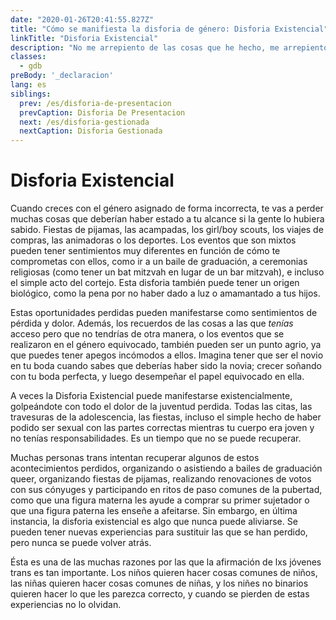 ```yaml
---
date: "2020-01-26T20:41:55.827Z"
title: "Cómo se manifiesta la disforia de género: Disforia Existencial"
linkTitle: "Disforia Existencial"
description: "No me arrepiento de las cosas que he hecho, me arrepiento de las cosas que no hice cuando tuve la oportunidad."
classes:
  - gdb
preBody: '_declaracion'
lang: es
siblings:
  prev: /es/disforia-de-presentacion
  prevCaption: Disforia De Presentacion
  next: /es/disforia-gestionada
  nextCaption: Disforia Gestionada
---
```


# Disforia Existencial

Cuando creces con el género asignado de forma incorrecta, te vas a perder muchas cosas que deberían haber estado a tu alcance si la gente lo hubiera sabido. Fiestas de pijamas, las acampadas, los girl/boy scouts, los viajes de compras, las animadoras o los deportes. Los eventos que son mixtos pueden tener sentimientos muy diferentes en función de cómo te comprometas con ellos, como ir a un baile de graduación, a ceremonias religiosas (como tener un bat mitzvah en lugar de un bar mitzvah), e incluso el simple acto del cortejo. Esta disforia también puede tener un origen biológico, como la pena por no haber dado a luz o amamantado a tus hijos.

Estas oportunidades perdidas pueden manifestarse como sentimientos de pérdida y dolor. Además, los recuerdos de las cosas a las que *tenías* acceso pero que no tendrías de otra manera, o los eventos que se realizaron en el género equivocado, también pueden ser un punto agrio, ya que puedes tener apegos incómodos a ellos. Imagina tener que ser el novio en tu boda cuando sabes que deberías haber sido la novia; crecer soñando con tu boda perfecta, y luego desempeñar el papel equivocado en ella.

A veces la Disforia Existencial puede manifestarse existencialmente, golpeándote con todo el dolor de la juventud perdida. Todas las citas, las travesuras de la adolescencia, las fiestas, incluso el simple hecho de haber podido ser sexual con las partes correctas mientras tu cuerpo era joven y no tenías responsabilidades. Es un tiempo que no se puede recuperar.

Muchas personas trans intentan recuperar algunos de estos acontecimientos perdidos, organizando o asistiendo a bailes de graduación queer, organizando fiestas de pijamas, realizando renovaciones de votos con sus cónyuges y participando en ritos de paso comunes de la pubertad, como que una figura materna les ayude a comprar su primer sujetador o que una figura paterna les enseñe a afeitarse. Sin embargo, en última instancia, la disforia existencial es algo que nunca puede aliviarse. Se pueden tener nuevas experiencias para sustituir las que se han perdido, pero nunca se puede volver atrás.

Ésta es una de las muchas razones por las que la afirmación de lxs jóvenes trans es tan importante. Los niños quieren hacer cosas comunes de niños, las niñas quieren hacer cosas comunes de niñas, y los niñes no binarios quieren hacer lo que les parezca correcto, y cuando se pierden de estas experiencias no lo olvidan.

